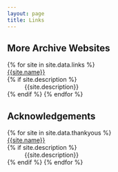 ```yaml
---
layout: page
title: Links
---
```


<div class="container">
  <div class="page-container">
    <h2>More Archive Websites</h2>
    {% for site in site.data.links %}
      <dt>
        <a href="{{site.href}}" target="_blank">{{site.name}}</a>
      </dt>
      {% if site.description %}
        <dd>{{site.description}}</dd>
      {% endif %}
    {% endfor %}
  </div>
</div>

<div class="container">
  <div class="page-container">
    <h2>Acknowledgements</h2>
    {% for site in site.data.thankyous %}
      <dt>
        <a href="{{site.href}}" target="_blank">{{site.name}}</a>
      </dt>
      {% if site.description %}
        <dd>{{site.description}}</dd>
      {% endif %}
    {% endfor %}
  </div>
</div>
